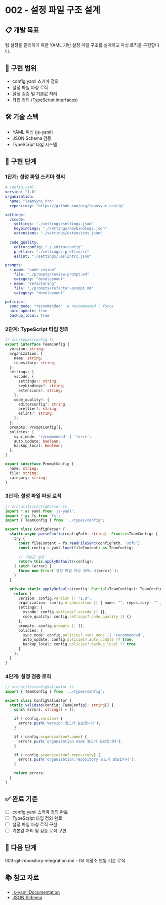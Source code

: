 # 002 - 설정 파일 구조 설계

## 📋 개발 목표
팀 설정을 관리하기 위한 YAML 기반 설정 파일 구조를 설계하고 파싱 로직을 구현합니다.

## 🎯 구현 범위
- config.yaml 스키마 정의
- 설정 파일 파싱 로직
- 설정 검증 및 기본값 처리
- 타입 정의 (TypeScript interfaces)

## 🛠️ 기술 스택
- YAML 파싱 (js-yaml)
- JSON Schema 검증
- TypeScript 타입 시스템

## 📝 구현 단계

### 1단계: 설정 파일 스키마 정의
```yaml
# config.yaml
version: "1.0"
organization:
  name: "TeamSync Pro"
  repository: "https://github.com/org/teamsync-config"

settings:
  vscode:
    settings: "./settings/settings.json"
    keybindings: "./settings/keybindings.json"
    extensions: "./settings/extensions.json"
  
  code_quality:
    editorconfig: "./.editorconfig"
    prettier: "./settings/.prettierrc"
    eslint: "./settings/.eslintrc.json"

prompts:
  - name: "code-review"
    file: "./prompts/review-prompt.md"
    category: "development"
  - name: "refactoring"
    file: "./prompts/refactor-prompt.md"
    category: "development"

policies:
  sync_mode: "recommended"  # recommended | force
  auto_update: true
  backup_local: true
```

### 2단계: TypeScript 타입 정의
```typescript
// src/types/config.ts
export interface TeamConfig {
  version: string;
  organization: {
    name: string;
    repository: string;
  };
  settings: {
    vscode: {
      settings?: string;
      keybindings?: string;
      extensions?: string;
    };
    code_quality?: {
      editorconfig?: string;
      prettier?: string;
      eslint?: string;
    };
  };
  prompts: PromptConfig[];
  policies: {
    sync_mode: 'recommended' | 'force';
    auto_update: boolean;
    backup_local: boolean;
  };
}

export interface PromptConfig {
  name: string;
  file: string;
  category: string;
}
```

### 3단계: 설정 파일 파싱 로직
```typescript
// src/utils/configParser.ts
import * as yaml from 'js-yaml';
import * as fs from 'fs';
import { TeamConfig } from '../types/config';

export class ConfigParser {
  static async parseConfig(configPath: string): Promise<TeamConfig> {
    try {
      const fileContent = fs.readFileSync(configPath, 'utf8');
      const config = yaml.load(fileContent) as TeamConfig;
      
      // 기본값 설정
      return this.applyDefaults(config);
    } catch (error) {
      throw new Error(`설정 파일 파싱 실패: ${error}`);
    }
  }

  private static applyDefaults(config: Partial<TeamConfig>): TeamConfig {
    return {
      version: config.version || "1.0",
      organization: config.organization || { name: "", repository: "" },
      settings: {
        vscode: config.settings?.vscode || {},
        code_quality: config.settings?.code_quality || {}
      },
      prompts: config.prompts || [],
      policies: {
        sync_mode: config.policies?.sync_mode || 'recommended',
        auto_update: config.policies?.auto_update ?? true,
        backup_local: config.policies?.backup_local ?? true
      }
    };
  }
}
```

### 4단계: 설정 검증 로직
```typescript
// src/utils/configValidator.ts
import { TeamConfig } from '../types/config';

export class ConfigValidator {
  static validate(config: TeamConfig): string[] {
    const errors: string[] = [];

    if (!config.version) {
      errors.push('version 필드가 필요합니다');
    }

    if (!config.organization?.name) {
      errors.push('organization.name 필드가 필요합니다');
    }

    if (!config.organization?.repository) {
      errors.push('organization.repository 필드가 필요합니다');
    }

    return errors;
  }
}
```

## ✅ 완료 기준
- [ ] config.yaml 스키마 정의 완료
- [ ] TypeScript 타입 정의 완료
- [ ] 설정 파일 파싱 로직 구현
- [ ] 기본값 처리 및 검증 로직 구현

## 🔗 다음 단계
003-git-repository-integration.md - Git 저장소 연동 기본 로직

## 📚 참고 자료
- [js-yaml Documentation](https://github.com/nodeca/js-yaml)
- [JSON Schema](https://json-schema.org/)
